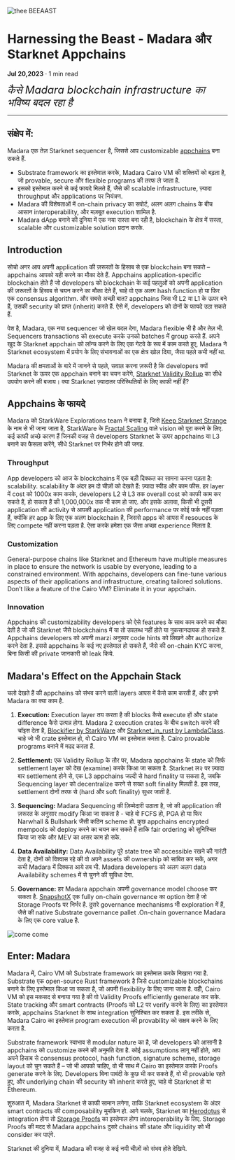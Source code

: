 ![thee BEEAAST](https://imgur.com/EBwBNnB.jpg)

# Harnessing the Beast - Madara और Starknet Appchains


**Jul 20,2023** · 1 min read

<font size=5>_कैसे Madara blockchain infrastructure का भविष्य बदल रहा है_</font>

---

## संक्षेप में:

Madara एक तेज़ Starknet sequencer है, जिससे आप customizable [appchains](https://www.starknet.io/en/posts/ecosystem/the-starknet-stacks-growth-spurt) बना सकते हैं. 
- Substrate framework का इस्तेमाल करके, Madara Cairo VM की शक्तियों  को बढ़ता है, जो provable, secure और flexible programs की तरफ ले जाता है.
- इसको इस्तेमाल करने से कई फायदे मिलते हैं, जैसे की scalable infrastructure, ज़्यादा throughput और applications पर नियंत्रण.
- Madara की विशेषताओं में on-chain privacy का सपोर्ट, अलग अलग chains के बीच आसान interoperability, और मज़बूत execution शामिल है. 
- Madara dApp बनाने की दुनिया में एक नया रास्ता बना रही है, blockchain के क्षेत्र में सस्ता, scalable और customizable solution प्रदान करके.

## Introduction

सोचो अगर आप अपनी application की ज़रूरतों  के हिसाब से एक blockchain बना सकते – appchains आपको यही करने का मौका देते हैं. Appchains application-specific blockchain होते हैं जो developers को blockchain के कई पहलुओं को अपनी application की ज़रूरतों के हिसाब से चयन करने का मौका देते हैं, चाहे वो एक अलग hash function हो या फिर एक consensus algorithm. और सबसे अच्छी बात? appchains जिस भी L2 या L1 के ऊपर बने हैं, उसकी security को प्राप्त (inherit) करते हैं. ऐसे में, developers को दोनों के फायदे उठा सकते हैं. 

पेश है, Madara, एक नया sequencer जो खेल बदल देगा, Madara flexible भी है और तेज़ भी. Sequencers transactions को execute करके उनको batches में group करते हैं.  अपने खुद के Starknet appchain को लॉन्च करने के लिए एक गेटवे के रूप में काम करते हुए, Madara ने Starknet ecosystem में प्रयोग के लिए संभावनाओं का एक क्षेत्र खोल दिया, जैसा पहले कभी नहीं था. 

Madara की क्षमताओं के बारे में जानने से पहले, सवाल करना ज़रूरी है कि developers क्यों Starknet के ऊपर एक  appchain बनाने का चयन करेंगे, [Starknet Validity Rollup](https://starkware.co/resource/scaling-ethereum-navigating-the-blockchain-trilemma/#:~:text=top%20of%20them.-,Validity%20Rollups,-Validity%20rollups%2C%20also) का सीधे उपयोग करने की बजाय। क्या Starknet ज़्यादातर परिस्थितियों के लिए काफी नहीं हैं? 

## Appchains के फायदे 

Madara को  StarkWare Explorations team ने बनाया है, जिसे [Keep Starknet Strange](https://github.com/keep-starknet-strange) के नाम से भी जाना जाता है, StarkWare के [Fractal Scaling](https://medium.com/starkware/fractal-scaling-from-l2-to-l3-7fe238ecfb4f) वाले vision को पूरा करने के लिए. कई काफी अच्छे कारण हैं जिनकी वजह से developers Starknet के ऊपर appchains या L3 बनाने का फैसला करेंगे, सीधे Starknet पर निर्भर होने की जगह. 

### Throughput

App developers को आज के blockchains में एक बड़ी दिक्कत का सामना करना पड़ता है: scalability. scalability के अंदर हम दो चीज़ों को देखते हैं: ज़्यादा स्पीड और काम फीस. हर layer में cost को 1000x काम करके, developers L2 से L3 तक overall cost को काफी काम कर सकते हैं, हो सकता हैं की 1,000,000x तक भी काम हो जाए. और इसके अलावा, किसी भी दूसरी application की activity से आपकी application की performance पर कोई फर्क नहीं पड़ता हैं, क्योंकि हर app के लिए एक अलग blockchain है, जिससे apps को आपस में resouces के लिए compete नहीं करना पड़ता है. ऐसा करके हमेशा एक जैसा अच्छा experience मिलता है. 

### Customization

General-purpose chains like Starknet and Ethereum have multiple measures in
place to ensure the network is usable by everyone, leading to a constrained
environment. With appchains, developers can fine-tune various aspects of their
applications and infrastructure, creating tailored solutions. Don’t like a
feature of the Cairo VM? Eliminate it in your appchain.

### Innovation

Appchains की customizability developers को ऐसे features के साथ काम करने का मौका देती है जो की Starknet जैसे blockchains में या तो उपलब्ध नहीं होते या नुकसानदायक हो सकते हैं. Appchains developers को अपनी marzi अनुसार code hints को लिखने और authorize करने देता है. इससे appchains के कई नए इस्तेमाल हो सकते हैं, जैसे की on-chain KYC करना, बिना किसी की private जानकारी को leak किये. 

## Madara's Effect on the Appchain Stack
चलो देखते हैं की appchains को संभव करने वाली layers आपस में कैसे काम करती हैं, और इनमे Madara का क्या काम है. 

1. **Execution:** Execution layer तय करता है की blocks कैसे execute हों और state difference कैसे उत्पन्न होगा. Madara 2 execution crates के बीच switch करने की चॉइस देता है, [Blockifier by StarkWare](https://github.com/starkware-libs/blockifier) और [Starknet_in_rust by LambdaClass](https://github.com/lambdaclass/starknet_in_rust). चाहे जो भी crate इस्तेमाल हो, वो Cairo VM का इस्तेमाल करता है. Cairo provable programs बनाने में मदद करता हैं. 

2. **Settlement:** एक Validity Rollup के तौर पर, Madara appchains के state को सिर्फ settlement layer को देख (examine) करके किआ जा सकता है. Starknet ल२ पर ज़्यादा बार settlement होने से, एक L3 appchains जल्दी से hard finality पा सकता है, जबकि Sequencing layer को decentralize करने से सख्त soft finality मिलती है. इस तरह, settlement दोनों तरफ से (hard और soft finality) सुधर जाती है.

3. **Sequencing:** Madara Sequencing की ज़िम्मेदारी उठाता है, जो की application की ज़रूरत के अनुसार modify किआ जा सकता है - चाहे वो FCFS हो, PGA हो या फिर Narwhall & Bullshark जैसी कठिन scheme हो. कुछ appchains encrypted mempools को deploy करने का चयन कर सकते हैं ताकि fair ordering को सुनिश्चित किया जा सके और MEV का असर काम हो सके.

4. **Data Availability:** Data Availability पूरे state tree को accessible रखने की गारंटी देता है, दोनों  को विश्वास रहे की वो अपने assets की ownership को साबित कर सकें, अगर कभी Madara में दिक्कत आये तब भी. Madara developers को अलग अलग data Availability schemes में से चुनने की सुविधा देगा.

5. **Governance:** हर Madara appchain अपनी governance model choose कर सकता है. [SnapshotX](https://twitter.com/SnapshotLabs) एक fully on-chain governance का option देता है जो Storage Proofs पर निर्भर है. दुसरे governance mechanisms भी exploration में हैं, जैसे की native Substrate governance pallet .On-chain governance Madara के लिए एक core value है.

![come come](https://lh4.googleusercontent.com/i7bXi2IPV-LTLzEgueA2SPHGULUFDj1OX4IznOQr5BeZe0hcey-VXA5TOV6q9XaVqBGAcYiie7u7uxw7q1ByZxjkPQKHERqKJTxhdDdTSgBQy8smyNO3jEHiNJv7Eqh8BMxjj4fFlQAW6gm-hQMzyIU)

## Enter: Madara

Madara में, Cairo VM को Substrate framework का इस्तेमाल करके निखारा गया है. Substrate एक open-source Rust framework है जिसे customizable blockchains बनाने के लिए इस्तेमाल किआ जा सकता है, जो अपनी flexibility के लिए जाना जाता है. वहीँ, Cairo VM को इस मकसद से बनाया गया है की वो Validity Proofs efficiently generate कर सके. State tracking और smart contracts (Proofs को L2 पर verify करने के लिए) का इस्तेमाल करके, appchains Starknet के साथ integration सुनिश्चित कर सकता है. इस तरीके से, Madara Cairo का इस्तेमाल program execution की provability को सक्षम करने के लिए करता है. 

Substrate framework स्वाभाव से modular nature का है, जो developers को आसानी है appchains को customize करने की अनुमति देता है. कोई assumptions लागू नहीं होते, आप अपने हिसाब से consensus protocol, hash function, signature scheme, storage layout को चुन सकते हैं – जो भी आपको चाहिए, वो भी साथ में Cairo का इस्तेमाल करके Proofs generate करने के लिए. Developers बिना पाबंदी के कुछ भी कर सकते हैं, वो भी provable रहते हुए, और underlying chain की security को inherit करते हुए, चाहे वो Starknet हो या Ethereum. 

शुरुआत में, Madara Starknet से काफी सामान लगेगा, ताकि Starknet ecosystem के अंदर smart contracts की composability मुमकिन हो. आगे चलके, Starknet का [Herodotus](https://www.herodotus.dev/) से integration होगा तो [Storage Proofs](https://book.starknet.io/chapter_8/storage_proofs.html) का इस्तेमाल होगा interoperability के लिए. Storage Proofs की मदद से Madara appchains दुसरे chains की state और liquidity को भी consider कर पाएंगे. 

Starknet की दुनिया में, Madara की वजह से कई नयी चीज़ों को संभव होते देखिये. 